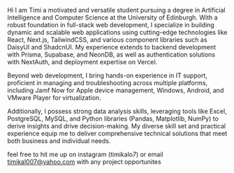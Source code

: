 Hi I am Timi a motivated and versatile student pursuing a degree in Artificial Intelligence and Computer Science at the University of Edinburgh. With a robust foundation in full-stack web development, I specialize in building dynamic and scalable web applications using cutting-edge technologies like React, Next.js, TailwindCSS, and various component libraries such as DaisyUI and ShadcnUI. My experience extends to backend development with Prisma, Supabase, and NeonDB, as well as authentication solutions with NextAuth, and deployment expertise on Vercel.

Beyond web development, I bring hands-on experience in IT support, proficient in managing and troubleshooting across multiple platforms, including Jamf Now for Apple device management, Windows, Android, and VMware Player for virtualization.

Additionally, I possess strong data analysis skills, leveraging tools like Excel, PostgreSQL, MySQL, and Python libraries (Pandas, Matplotlib, NumPy) to derive insights and drive decision-making. My diverse skill set and practical experience equip me to deliver comprehensive technical solutions that meet both business and individual needs.

feel free to hit me up on instagram (timikalo7) or email timikal007@yahoo.com with any project opportunites 
